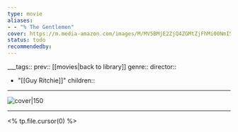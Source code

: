 ```yaml
---
type: movie
aliases:
- - "% The Gentlemen"
cover: https://m.media-amazon.com/images/M/MV5BMjE2ZjQ4ZGMtZjFhMi00NmI5LTliNjEtODczMWMxNjliZjgxXkEyXkFqcGc@._V1_SX300.jpg
status: todo
recommendedby:
---
```

___tags:: prev:: [[movies|back to library]]
genre::
director:: 
  - "[[Guy Ritchie]]"
children::
___
![cover|150](https://m.media-amazon.com/images/M/MV5BMjE2ZjQ4ZGMtZjFhMi00NmI5LTliNjEtODczMWMxNjliZjgxXkEyXkFqcGc@._V1_SX300.jpg)
___
<% tp.file.cursor(0) %>
